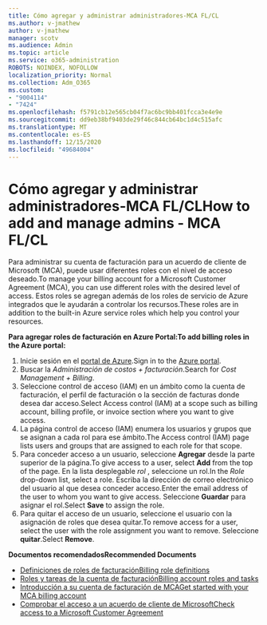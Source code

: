 ```yaml
---
title: Cómo agregar y administrar administradores-MCA FL/CL
ms.author: v-jmathew
author: v-jmathew
manager: scotv
ms.audience: Admin
ms.topic: article
ms.service: o365-administration
ROBOTS: NOINDEX, NOFOLLOW
localization_priority: Normal
ms.collection: Adm_O365
ms.custom:
- "9004114"
- "7424"
ms.openlocfilehash: f5791cb12e565cb04f7ac6bc9bb401fcca3e4e9e
ms.sourcegitcommit: dd9eb38bf9403de29f46c844cb64bc1d4c515afc
ms.translationtype: MT
ms.contentlocale: es-ES
ms.lasthandoff: 12/15/2020
ms.locfileid: "49684004"
---
```

# <a name="how-to-add-and-manage-admins---mca-flcl"></a><span data-ttu-id="8312b-102">Cómo agregar y administrar administradores-MCA FL/CL</span><span class="sxs-lookup"><span data-stu-id="8312b-102">How to add and manage admins - MCA FL/CL</span></span>

<span data-ttu-id="8312b-103">Para administrar su cuenta de facturación para un acuerdo de cliente de Microsoft (MCA), puede usar diferentes roles con el nivel de acceso deseado.</span><span class="sxs-lookup"><span data-stu-id="8312b-103">To manage your billing account for a Microsoft Customer Agreement (MCA), you can use different roles with the desired level of access.</span></span> <span data-ttu-id="8312b-104">Estos roles se agregan además de los roles de servicio de Azure integrados que le ayudarán a controlar los recursos.</span><span class="sxs-lookup"><span data-stu-id="8312b-104">These roles are in addition to the built-in Azure service roles which help you control your resources.</span></span>

<span data-ttu-id="8312b-105">**Para agregar roles de facturación en Azure Portal:**</span><span class="sxs-lookup"><span data-stu-id="8312b-105">**To add billing roles in the Azure portal:**</span></span>

1. <span data-ttu-id="8312b-106">Inicie sesión en el [portal de Azure](https://portal.azure.com/).</span><span class="sxs-lookup"><span data-stu-id="8312b-106">Sign in to the [Azure portal](https://portal.azure.com/).</span></span>
2. <span data-ttu-id="8312b-107">Buscar la *Administración de costos + facturación*.</span><span class="sxs-lookup"><span data-stu-id="8312b-107">Search for *Cost Management + Billing*.</span></span>
3. <span data-ttu-id="8312b-108">Seleccione control de acceso (IAM) en un ámbito como la cuenta de facturación, el perfil de facturación o la sección de facturas donde desea dar acceso.</span><span class="sxs-lookup"><span data-stu-id="8312b-108">Select Access control (IAM) at a scope such as billing account, billing profile, or invoice section where you want to give access.</span></span>
4. <span data-ttu-id="8312b-109">La página control de acceso (IAM) enumera los usuarios y grupos que se asignan a cada rol para ese ámbito.</span><span class="sxs-lookup"><span data-stu-id="8312b-109">The Access control (IAM) page lists users and groups that are assigned to each role for that scope.</span></span>
5. <span data-ttu-id="8312b-110">Para conceder acceso a un usuario, seleccione **Agregar** desde la parte superior de la página.</span><span class="sxs-lookup"><span data-stu-id="8312b-110">To give access to a user, select **Add** from the top of the page.</span></span> <span data-ttu-id="8312b-111">En la lista desplegable *rol* , seleccione un rol.</span><span class="sxs-lookup"><span data-stu-id="8312b-111">In the *Role* drop-down list, select a role.</span></span> <span data-ttu-id="8312b-112">Escriba la dirección de correo electrónico del usuario al que desea conceder acceso.</span><span class="sxs-lookup"><span data-stu-id="8312b-112">Enter the email address of the user to whom you want to give access.</span></span> <span data-ttu-id="8312b-113">Seleccione **Guardar** para asignar el rol.</span><span class="sxs-lookup"><span data-stu-id="8312b-113">Select **Save** to assign the role.</span></span>
6. <span data-ttu-id="8312b-114">Para quitar el acceso de un usuario, seleccione el usuario con la asignación de roles que desea quitar.</span><span class="sxs-lookup"><span data-stu-id="8312b-114">To remove access for a user, select the user with the role assignment you want to remove.</span></span> <span data-ttu-id="8312b-115">Seleccione **quitar**.</span><span class="sxs-lookup"><span data-stu-id="8312b-115">Select **Remove**.</span></span>

<span data-ttu-id="8312b-116">**Documentos recomendados**</span><span class="sxs-lookup"><span data-stu-id="8312b-116">**Recommended Documents**</span></span>

- [<span data-ttu-id="8312b-117">Definiciones de roles de facturación</span><span class="sxs-lookup"><span data-stu-id="8312b-117">Billing role definitions</span></span>](https://docs.microsoft.com/azure/cost-management-billing/manage/understand-mca-roles)
- [<span data-ttu-id="8312b-118">Roles y tareas de la cuenta de facturación</span><span class="sxs-lookup"><span data-stu-id="8312b-118">Billing account roles and tasks</span></span>](https://docs.microsoft.com/azure/cost-management-billing/manage/understand-mca-roles#billing-account-roles-and-tasks)
- [<span data-ttu-id="8312b-119">Introducción a su cuenta de facturación de MCA</span><span class="sxs-lookup"><span data-stu-id="8312b-119">Get started with your MCA billing account</span></span>](https://docs.microsoft.com/azure/cost-management-billing/understand/mca-overview)
- [<span data-ttu-id="8312b-120">Comprobar el acceso a un acuerdo de cliente de Microsoft</span><span class="sxs-lookup"><span data-stu-id="8312b-120">Check access to a Microsoft Customer Agreement</span></span>](https://docs.microsoft.com/azure/cost-management-billing/manage/change-credit-card?WT.mc_id=Portal-Microsoft_Azure_Support%22%20%5Cl%20%22manage-credit-cards-for-a-microsoft-customer-agreement%22%20%5Ct%20%22_blank#check-the-type-of-your-account)
